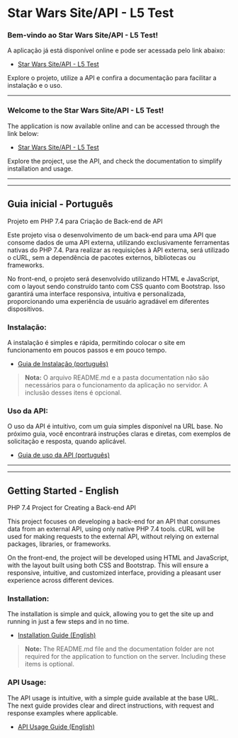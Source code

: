 # Star Wars Site/API - L5 Test

### **Bem-vindo ao Star Wars Site/API - L5 Test!**

A aplicação já está disponível online e pode ser acessada pelo link abaixo:

- <a href="https://swl5test.glaucopereira.com" target="_blank">Star Wars Site/API - L5 Test</a>

Explore o projeto, utilize a API e confira a documentação para facilitar a instalação e o uso.
___

### **Welcome to the Star Wars Site/API - L5 Test!**

The application is now available online and can be accessed through the link below:

- <a href="https://swl5test.glaucopereira.com" target="_blank">Star Wars Site/API - L5 Test</a>

Explore the project, use the API, and check the documentation to simplify installation and usage.

___
___

## Guia inicial - Português

Projeto em PHP 7.4 para Criação de Back-end de API

Este projeto visa o desenvolvimento de um back-end para uma API que consome dados de uma API externa, utilizando exclusivamente ferramentas nativas do PHP 7.4. Para realizar as requisições à API externa, será utilizado o cURL, sem a dependência de pacotes externos, bibliotecas ou frameworks.

No front-end, o projeto será desenvolvido utilizando HTML e JavaScript, com o layout sendo construído tanto com CSS quanto com Bootstrap. Isso garantirá uma interface responsiva, intuitiva e personalizada, proporcionando uma experiência de usuário agradável em diferentes dispositivos.<br>

### Instalação:

A instalação é simples e rápida, permitindo colocar o site em funcionamento em poucos passos e em pouco tempo.

- [Guia de Instalação (português)](documentation/Portuguese/guia-de-instalacao.md)

> **Nota:** O arquivo README.md e a pasta documentation não são necessários para o funcionamento da aplicação no servidor. A inclusão desses itens é opcional.


### Uso da API:

O uso da API é intuitivo, com um guia simples disponível na URL base. No próximo guia, você encontrará instruções claras e diretas, com exemplos de solicitação e resposta, quando aplicável.

- [Guia de uso da API (português)](documentation/Portuguese/guia_de_uso_da_api.md)

___
___

## Getting Started - English

PHP 7.4 Project for Creating a Back-end API

This project focuses on developing a back-end for an API that consumes data from an external API, using only native PHP 7.4 tools. cURL will be used for making requests to the external API, without relying on external packages, libraries, or frameworks.

On the front-end, the project will be developed using HTML and JavaScript, with the layout built using both CSS and Bootstrap. This will ensure a responsive, intuitive, and customized interface, providing a pleasant user experience across different devices.<br>

### Installation:

The installation is simple and quick, allowing you to get the site up and running in just a few steps and in no time.

- [Installation Guide (English)](documentation/English/setup-guide.md)

> **Note:** The README.md file and the documentation folder are not required for the application to function on the server. Including these items is optional.
  
### API Usage:

The API usage is intuitive, with a simple guide available at the base URL. The next guide provides clear and direct instructions, with request and response examples where applicable.

- [API Usage Guide (English)](documentation/English/api_usage_guide.md)


